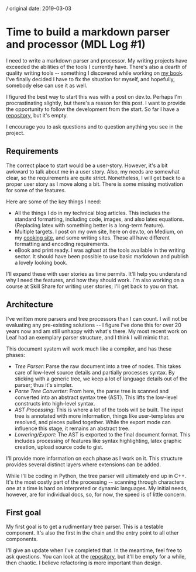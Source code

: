/ original date: 2019-03-03
# Time to build a markdown parser and processor (MDL Log #1)

I need to write a markdown parser and processor. My writing projects have exceeded the abilities of the tools I currently have. There's also a dearth of quality writing tools -- something I discovered while working on [my book](https://edaqa.com/what_is_programming/). I've finally decided I have to fix the situation for myself, and hopefully, somebody else can use it as well.

I figured the best way to start this was with a post on dev.to.  Perhaps I'm procrastinating slightly, but there's a reason for this post. I want to provide the opportunity to follow the development from the start. So far I have a [repository](https://github.com/mortoray/mdl), but it's empty.

I encourage you to ask questions and to question anything you see in the project.

## Requirements

The correct place to start would be a user-story. However, it's a bit awkward to talk about me in a user story. Also, my needs are somewhat clear, so the requirements are quite strict. Nonetheless, I will get back to a proper user story as I move along a bit. There is some missing motivation for some of the features.

Here are some of the key things I need:

- All the things I do in my technical blog articles. This includes the standard formatting, including code, images, and also latex equations. (Replacing latex with something better is a long-term feature).
- Multiple targets. I post on my own site, here on dev.to, on Medium, on my [cooking site](https://edaqaskitchen.com), and some writing sites. These all have different formatting and encoding requirements. 
- eBook and print ready. I was aghast at the tools available in the writing sector. It should have been possible to use basic markdown and publish a lovely looking book.

I'll expand these with user stories as time permits. It'll help you understand why I need the features, and how they should work. I'm also working on a course at Skill Share for writing user stories; I'll get back to you on that.

## Architecture

I've written more parsers and tree processors than I can count. I will not be evaluating any pre-existing solutions -- I figure I've done this for over 20 years now and am still unhappy with what's there. My most recent work on Leaf had an exemplary parser structure, and I think I will mimic that.

This document system will work much like a compiler, and has these phases:

- *Tree Parser*: Parse the raw document into a tree of nodes. This takes care of low-level source details and partially processes syntax. By sticking with a generic tree, we keep a lot of language details out of the parser; thus it's simpler.
- *Parse Tree Converter*: From here, the parse tree is scanned and converted into an abstract syntax tree (AST). This lifts the low-level constructs into high-level syntax.
- *AST Processing*: This is where a lot of the tools will be built. The input tree is annotated with more information, things like user-templates are resolved, and pieces pulled together. While the export mode can influence this stage, it remains an abstract tree.
- *Lowering/Export*: The AST is exported to the final document format. This includes processing of features like syntax highlighting, latex graphic creation, upload source code to gist.

I'll provide more information on each phase as I work on it.  This structure provides several distinct layers where extensions can be added.

While I'll be coding in Python, the tree parser will ultimately end up in C++. It's the most costly part of the processing -- scanning through characters one at a time is hard on interpreted or dynamic languages. My initial needs, however, are for individual docs, so, for now, the speed is of little concern.

## First goal

My first goal is to get a rudimentary tree parser. This is a testable component. It's also the first in the chain and the entry point to all other components.

I'll give an update when I've completed that.  In the meantime, feel free to ask questions. You can look at the [repository](https://github.com/mortoray/mdl), but it'll be empty for a while, then chaotic. I believe refactoring is more important than design.
